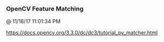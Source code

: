 ﻿

### OpenCV Feature Matching
@ 11/18/17 11:01:34 PM

https://docs.opencv.org/3.3.0/dc/dc3/tutorial_py_matcher.html

